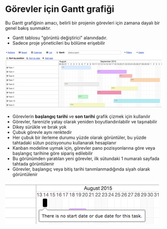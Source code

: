 Görevler için Gantt grafiği
======================

Bu Gantt grafiğinin amacı, belirli bir projenin görevleri için zamana dayalı bir genel bakış sunmaktır.

- Gantt tablosu "görüntü değiştirici" alanındadır.
- Sadece proje yöneticileri bu bölüme erişebilir

![Gantt Chart](../screenshots/gantt-chart-project.png)

- Görevlerin **başlangıç tarihi** ve **son tarihi** grafik çizmek için kullanılır
- Görevler, farenizle yatay olarak yeniden boyutlandırılabilir ve taşınabilir
- Dikey sürükle ve bırak yok
- Çubuk görevle aynı renktedir
- Her çubuk bir ilerleme durumu yüzde olarak görüntüler, bu yüzde tahtadaki sütun pozisyonunu kullanarak hesaplanır
- Kanban modeline uymak için, görevler pano pozisyonlarına göre veya başlangıç tarihine göre sipariş edilebilir
- Bu görünümden yaratılan yeni görevler, ilk sütundaki 1 numaralı sayfada tahtada görüntülenir
- Görevler, başlangıç veya bitiş tarihi tanımlanmadığında siyah olarak görüntülenir

![Task not defined](../screenshots/gantt-chart-not-defined.png)
